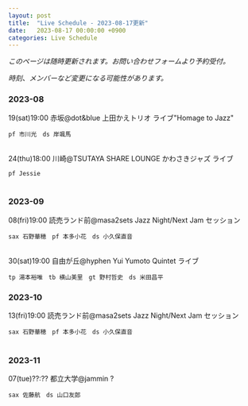 ```yaml
---
layout: post
title:  "Live Schedule - 2023-08-17更新"
date:   2023-08-17 00:00:00 +0900
categories: Live Schedule
---
```


_このページは随時更新されます。お問い合わせフォームより予約受付。_

_時刻、メンバーなど変更になる可能性があります。_

### 2023-08

19(sat)19:00 赤坂@dot&blue 上田かえトリオ ライブ"Homage to Jazz"

`pf 市川光　ds 岸颯馬`
<br><br>

24(thu)18:00 川崎@TSUTAYA SHARE LOUNGE かわさきジャズ ライブ

`pf Jessie`
<br><br>

### 2023-09

08(fri)19:00 読売ランド前@masa2sets Jazz Night/Next Jam セッション

`sax 石野華穂　pf 本多小花　ds 小久保直音`
<br><br>

30(sat)19:00 自由が丘@hyphen Yui Yumoto Quintet ライブ

`tp 湯本裕唯　tb 横山美里　gt 野村哲史　ds 米田昌平`

### 2023-10

13(fri)19:00 読売ランド前@masa2sets Jazz Night/Next Jam セッション

`sax 石野華穂　pf 本多小花　ds 小久保直音`
<br><br>

### 2023-11

07(tue)??:?? 都立大学@jammin ?

`sax 佐藤航　ds 山口友郎`
